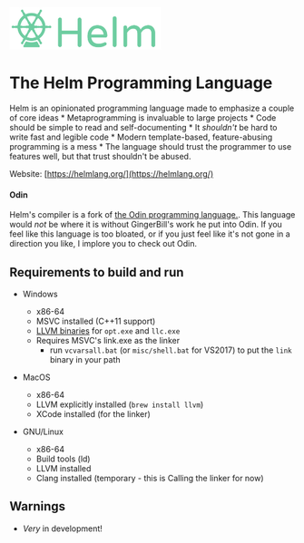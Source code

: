 <img src="misc/logo.png" alt="Helm logo" height="74">

# The Helm Programming Language

Helm is an opinionated programming language made to emphasize a couple of core ideas
	* Metaprogramming is invaluable to large projects
	* Code should be simple to read and self-documenting
	* It *shouldn't* be hard to write fast and legible code
	* Modern template-based, feature-abusing programming is a mess
	* The language should trust the programmer to use features well, but that trust shouldn't be abused.

Website: [https://helmlang.org/](https://helmlang.org/)

#### Odin

Helm's compiler is a fork of [the Odin programming language.](https://github.com/gingerBill/Odin/). This language would *not* be where it is without GingerBill's work he put into Odin. If you feel like this language is too bloated, or if you just feel like it's not gone in a direction you like, I implore you to check out Odin.

## Requirements to build and run

- Windows
	* x86-64
	* MSVC installed (C++11 support)
	* [LLVM binaries](https://github.com/gingerBill/Odin/releases/tag/llvm-4.0-windows) for `opt.exe` and `llc.exe`
	* Requires MSVC's link.exe as the linker
		* run `vcvarsall.bat` (or `misc/shell.bat` for VS2017) to put the `link` binary in your path

- MacOS
	* x86-64
	* LLVM explicitly installed (`brew install llvm`)
	* XCode installed (for the linker)

- GNU/Linux
	* x86-64
	* Build tools (ld)
	* LLVM installed
	* Clang installed (temporary - this is Calling the linker for now)

## Warnings

* _Very_ in development!